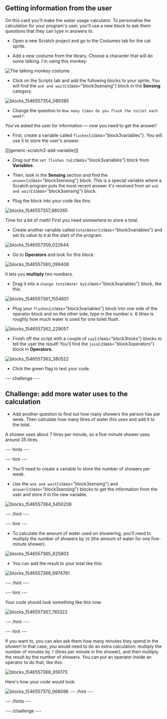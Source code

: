 ## Getting information from the user

On this card you'll make the water usage calculator. To personalise the calculation for your program's user, you'll use a new block to ask them questions that they can type in answers to.

+ Open a new Scratch project and go to the Costumes tab for the cat sprite.

+ Add a new costume from the library. Choose a character that will do some talking. I'm using this monkey:

![The talking monkey costume](images/askMonkeyCostume.png)

+ Click on the Scripts tab and add the following blocks to your sprite. You will find the `ask and wait`{:class="block3sensing"} block in the **Sensing** category.

![blocks_1546557354_089385](images/blocks_1546557354_089385.png)

+ Change the question to `How many times do you flush the toilet each week?`.

You've asked the user for information — now you need to get the answer! 

+ First, create a variable called `flushes`{:class="block3variables"}. You will use it to store the user's answer.

[[[generic-scratch3-add-variable]]]

+ Drag out the `set flushes to`{:class="block3variables"} block from **Variables**.

+ Then, look in the **Sensing** section and find the `answer`{:class="block3sensing"} block. This is a special variable where a Scratch program puts the most recent answer it's received from an `ask and wait`{:class="block3sensing"} block.

+ Plug the block into your code like this:

![blocks_1546557357_880265](images/blocks_1546557357_880265.png)

Time for a bit of math! First you need somewhere to store a total.

+ Create another variable called `totalWater`{:class="block3variables"} and set its value to `0` at the start of the program.

![blocks_1546557359_022644](images/blocks_1546557359_022644.png)

+ Go to **Operators** and look for this block:

![blocks_1546557360_099408](images/blocks_1546557360_099408.png)

It lets you **multiply** two numbers.

+ Drag it into a `change totalWater by`{:class="block3variables"} block, like this:

![blocks_1546557361_1554601](images/blocks_1546557361_1554601.png)

+ Plug your `flushes`{:class="block3variables"} block into one side of the operator block and on the other side, type in the number `6`. 6 litres is roughly how much water is used for one toilet flush.

![blocks_1546557362_229057](images/blocks_1546557362_229057.png)

+ Finish off the script with a couple of `say`{:class="block3looks"} blocks to tell the user the result! You'll find the `join`{:class="block3operators"} block in **Operators**.

![blocks_1546557363_380522](images/blocks_1546557363_380522.png)

+ Click the green flag to test your code.

--- challenge ---

## Challenge: add more water uses to the calculation

+ Add another question to find out how many showers the person has per week. Then calculate how many litres of water this uses and add it to the total. 

A shower uses about 7 litres per minute, so a five-minute shower uses around 35 litres.

--- hints ---

--- hint ---

+ You'll need to create a variable to store the number of showers per week. 

+ Use the `ask and wait`{:class="block3sensing"} and `answer`{:class="block3sensing"} blocks to get the information from the user and store it in the new variable.

![blocks_1546557364_5450208](images/blocks_1546557364_5450208.png)

--- /hint ---

--- hint ---

+ To calculate the amount of water used on showering, you'll need to multiply the number of showers by `35` (the amount of water for one five-minute shower).

![blocks_1546557365_625803](images/blocks_1546557365_625803.png)

+ You can add the result to your total like this:

![blocks_1546557366_6974761](images/blocks_1546557366_6974761.png)

--- /hint ---

--- hint ---

Your code should look something like this now:

![blocks_1546557367_765322](images/blocks_1546557367_765322.png)

--- /hint ---

--- hint ---

If you want to, you can also ask them how many minutes they spend in the shower! In that case, you would need to do an extra calculation: multiply the number of minutes by `7` (litres per minute in the shower), and then multiply the result by the number of showers. You can put an operator inside an operator to do that, like this:

![blocks_1546557368_956173](images/blocks_1546557368_956173.png)

Here's how your code would look:

![blocks_1546557370_066096](images/blocks_1546557370_066096.png)
--- /hint ---

--- /hints ---

--- /challenge ---
